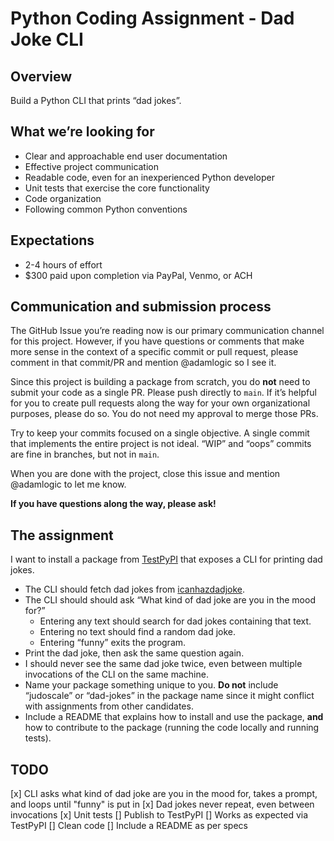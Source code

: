 # Python Coding Assignment - Dad Joke CLI

## Overview
Build a Python CLI that prints “dad jokes”.

## What we’re looking for
- Clear and approachable end user documentation
- Effective project communication
- Readable code, even for an inexperienced Python developer
- Unit tests that exercise the core functionality
- Code organization
- Following common Python conventions

## Expectations
- 2-4 hours of effort
- $300 paid upon completion via PayPal, Venmo, or ACH

## Communication and submission process
The GitHub Issue you’re reading now is our primary communication channel for this project. However, if you have questions or comments that make more sense in the context of a specific commit or pull request, please comment in that commit/PR and mention @adamlogic so I see it.

Since this project is building a package from scratch, you do **not** need to submit your code as a single PR. Please push directly to `main`. If it’s helpful for you to create pull requests along the way for your own organizational purposes, please do so. You do not need my approval to merge those PRs.

Try to keep your commits focused on a single objective. A single commit that implements the entire project is not ideal. “WIP” and “oops” commits are fine in branches, but not in `main`.

When you are done with the project, close this issue and mention @adamlogic to let me know.

**If you have questions along the way, please ask!**

## The assignment
I want to install a package from [TestPyPI](https://packaging.python.org/en/latest/guides/using-testpypi/) that exposes a CLI for printing dad jokes.

- The CLI should fetch dad jokes from [icanhazdadjoke](https://icanhazdadjoke.com/api#fetch-a-dad-joke-as-an-image).
- The CLI should should ask “What kind of dad joke are you in the mood for?”
	- Entering any text should search for dad jokes containing that text.
	- Entering no text should find a random dad joke.
	- Entering “funny” exits the program.
- Print the dad joke, then ask the same question again.
- I should never see the same dad joke twice, even between multiple invocations of the CLI on the same machine.
- Name your package something unique to you. **Do not** include “judoscale” or “dad-jokes” in the package name since it might conflict with assignments from other candidates.
- Include a README that explains how to install and use the package, **and** how to contribute to the package (running the code locally and running tests).


## TODO

[x] CLI asks what kind of dad joke are you in the mood for, takes a prompt, and loops until "funny" is put in
[x] Dad jokes never repeat, even between invocations
[x] Unit tests
[] Publish to TestPyPI
[] Works as expected via TestPyPI
[] Clean code
[] Include a README as per specs